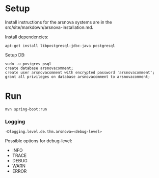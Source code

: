 # Setup

Install instructions for the arsnova systems are in the src/site/markdown/arsnova-installation.md.

Install dependencies:
```
apt-get install libpostgresql-jdbc-java postgresql
```

Setup DB:

```
sudo -u postgres psql
create database arsnovacomment;
create user arsnovacomment with encrypted password 'arsnovacomment';
grant all privileges on database arsnovacomment to arsnovacomment;
```


# Run
`mvn spring-boot:run`


### Logging
`-Dlogging.level.de.thm.arsnova=<debug-level>`

Possible options for debug-level:
- INFO
- TRACE
- DEBUG
- WARN
- ERROR

